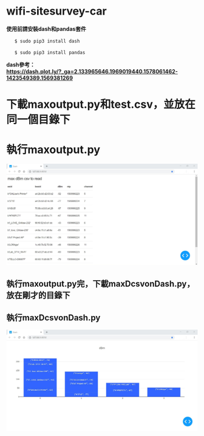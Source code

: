 # wifi-sitesurvey-car #

**使用前請安裝dash和pandas套件**  
```
   $ sudo pip3 install dash
```
```
   $ sudo pip3 install pandas
```
**dash參考：**  
**https://dash.plot.ly/?_ga=2.133965646.1969019440.1578061462-1423549389.1569381269** 

# 下載maxoutput.py和test.csv，並放在同一個目錄下 <h1> 執行maxoutput.py
  ![image](https://github.com/Guardian0/wifi-sitesurvey-car/blob/master/maxoutput.png)
  
## 執行maxoutput.py完，下載maxDcsvonDash.py，放在剛才的目錄下 <h2> 執行maxDcsvonDash.py
![image](https://github.com/Guardian0/wifi-sitesurvey-car/blob/master/image.jpg)
